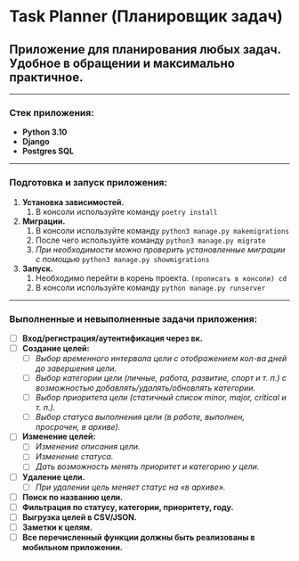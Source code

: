 # Task Planner (Планировщик задач)
## Приложение для планирования любых задач. Удобное в обращении и максимально практичное.
____
### Cтек приложения:
- **Python 3.10**
- **Django**
- **Postgres SQL**
____
### Подготовка и запуск приложения:
1. **Установка зависимостей.**
   1. В консоли используйте команду `poetry install`
2. **Миграции.**
   1. В консоли используйте команду `python3 manage.py makemigrations`
   2. После чего используйте команду `python3 manage.py migrate`
   3. *При необходимости можно проверить установленные миграции с помощью*
   `python3 manage.py showmigrations`
3. **Запуск.**
   1. Необходимо перейти в корень проекта. `(прописать в консоли) cd`
   2. В консоли используйте команду `python manage.py runserver`
____
### Выполненные и невыполненные задачи приложения:
- [ ] **Вход/регистрация/аутентификация через вк.**
- [ ] **Создание целей:**
   - [ ] *Выбор временного интервала цели с отображением кол-ва дней до завершения цели.*
   - [ ] *Выбор категории цели (личные, работа, развитие, спорт и т. п.) с возможностью добавлять/удалять/обновлять категории.*
   - [ ] *Выбор приоритета цели (статичный список minor, major, critical и т. п.).*
   - [ ] *Выбор статуса выполнения цели (в работе, выполнен, просрочен, в архиве).*
- [ ] **Изменение целей:**
   - [ ] *Изменение описания цели.*
   - [ ] *Изменение статуса.*
   - [ ] *Дать возможность менять приоритет и категорию у цели.*
- [ ] **Удаление цели.**
   - [ ] *При удалении цель меняет статус на «в архиве».*
- [ ] **Поиск по названию цели.**
- [ ] **Фильтрация по статусу, категории, приоритету, году.**
- [ ] **Выгрузка целей в CSV/JSON.**
- [ ] **Заметки к целям.**
- [ ] **Все перечисленный функции должны быть реализованы в мобильном приложении.**
